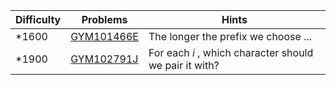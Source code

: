 | Difficulty | Problems | Hints |
| -------- | -------- | -------- |
| *1600 | [GYM101466E](https://codeforces.com/gym/101466/problem/E) | The longer the prefix we choose ... |
| *1900 | [GYM102791J](https://codeforces.com/gym/102791/problem/J) | For each $i$ , which character should we pair it with? |